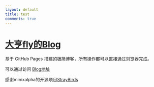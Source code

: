 ```yaml
---
layout: default
title: test
comments: true
---
```


[大亨fly的Blog](http://e0e0.cn)
==========

基于 GitHub Pages 搭建的极简博客，所有操作都可以直接通过浏览器完成。

可以通过访问 [Blog地址](http://e0e0.cn)


感谢minixalpha的开源项目[StrayBirds](https://github.com/minixalpha/StrayBirds)
